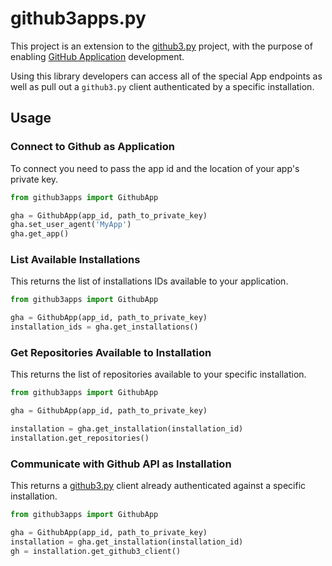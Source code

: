 # github3apps.py

This project is an extension to the [github3.py](https://github.com/sigmavirus24/github3.py) project, with the purpose of enabling [GitHub Application](https://developer.github.com/apps/) development.

Using this library developers can access all of the special App endpoints as well as pull out a `github3.py` client authenticated by a specific installation.


## Usage

### Connect to Github as Application

To connect you need to pass the app id and the location of your app's private key.

```python
from github3apps import GithubApp

gha = GithubApp(app_id, path_to_private_key)
gha.set_user_agent('MyApp')
gha.get_app()
```


### List Available Installations

This returns the list of installations IDs available to your application.

```python
from github3apps import GithubApp

gha = GithubApp(app_id, path_to_private_key)
installation_ids = gha.get_installations()
```


### Get Repositories Available to Installation

This returns the list of repositories available to your specific installation.

```python
from github3apps import GithubApp

gha = GithubApp(app_id, path_to_private_key)

installation = gha.get_installation(installation_id)
installation.get_repositories()
```


### Communicate with Github API as Installation

This returns a [github3.py](https://github.com/sigmavirus24/github3.py) client already authenticated against a specific installation.

```python
from github3apps import GithubApp

gha = GithubApp(app_id, path_to_private_key)
installation = gha.get_installation(installation_id)
gh = installation.get_github3_client()
```
